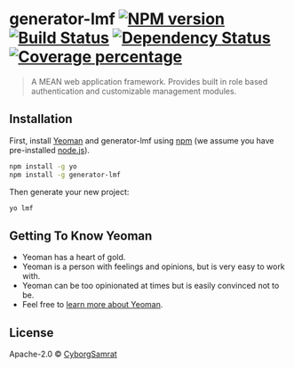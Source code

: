 # generator-lmf [![NPM version][npm-image]][npm-url] [![Build Status][travis-image]][travis-url] [![Dependency Status][daviddm-image]][daviddm-url] [![Coverage percentage][coveralls-image]][coveralls-url]
> A MEAN web application framework. Provides built in role based authentication and customizable management modules.

## Installation

First, install [Yeoman](http://yeoman.io) and generator-lmf using [npm](https://www.npmjs.com/) (we assume you have pre-installed [node.js](https://nodejs.org/)).

```bash
npm install -g yo
npm install -g generator-lmf
```

Then generate your new project:

```bash
yo lmf
```

## Getting To Know Yeoman

 * Yeoman has a heart of gold.
 * Yeoman is a person with feelings and opinions, but is very easy to work with.
 * Yeoman can be too opinionated at times but is easily convinced not to be.
 * Feel free to [learn more about Yeoman](http://yeoman.io/).

## License

Apache-2.0 © [CyborgSamrat]()


[npm-image]: https://badge.fury.io/js/generator-lmf.svg
[npm-url]: https://npmjs.org/package/generator-lmf
[travis-image]: https://travis-ci.org/CyborgSamrat/generator-lmf.svg?branch=master
[travis-url]: https://travis-ci.org/CyborgSamrat/generator-lmf
[daviddm-image]: https://david-dm.org/CyborgSamrat/generator-lmf.svg?theme=shields.io
[daviddm-url]: https://david-dm.org/CyborgSamrat/generator-lmf
[coveralls-image]: https://coveralls.io/repos/CyborgSamrat/generator-lmf/badge.svg
[coveralls-url]: https://coveralls.io/r/CyborgSamrat/generator-lmf
